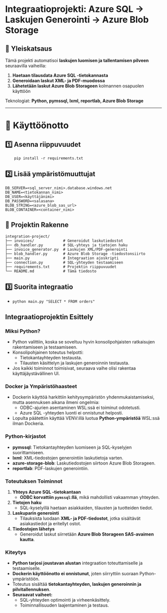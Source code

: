 # **Integraatioprojekti: Azure SQL → Laskujen Generointi → Azure Blob Storage**

## **📌 Yleiskatsaus**
Tämä projekti automatisoi **laskujen luomisen ja tallentamisen pilveen** seuraavilla vaiheilla:
1. **Haetaan tilausdata Azure SQL -tietokannasta**  
2. **Generoidaan laskut XML- ja PDF-muodossa**  
3. **Lähetetään laskut Azure Blob Storageen** kolmannen osapuolen käyttöön  

Teknologiat: **Python, pymssql, lxml, reportlab, Azure Blob Storage**

---

# 🚀 Käyttöönotto

## 1️⃣ Asenna riippuvuudet

        pip install -r requirements.txt

## 2️⃣ Lisää ympäristömuuttujat
```
DB_SERVER=<sql_server_nimi>.database.windows.net
DB_NAME=<tietokannan_nimi>
DB_USER=<käyttäjänimi>
DB_PASSWORD=<salasana>
BLOB_STRING=<azure_blob_sas_url>
BLOB_CONTAINER=<container_nimi>
```

## **📂 Projektin Rakenne**
```plaintext
integration-project/
├── invoices/             # Generoidut laskutiedostot
├── db_handler.py         # SQL-yhteys ja tietojen haku
├── invoice_generator.py  # Laskujen XML/PDF-generointi
├── blob_handler.py       # Azure Blob Storage -tiedostonsiirto
├── main.py               # Integraation ajoskripti
├── connection.py         # SQL-yhteyden testaamiseen
├── requirements.txt      # Projektin riippuvuudet
└── README.md             # Tämä tiedosto
```

## 3️⃣ Suorita integraatio

- ```python main.py "SELECT * FROM orders"```

## **Integraatioprojektin Esittely**

### **Miksi Python?**
- Python valittiin, koska se soveltuu hyvin konsolipohjaisten ratkaisujen rakentamiseen ja testaamiseen.
- Konsolipohjainen toteutus helpotti:
  - Tietokantayhteyden testausta.
  - Tilausten käsittelyn ja laskujen generoinnin testausta.
- Jos kaikki toiminnot toimisivat, seuraava vaihe olisi rakentaa käyttäjäystävällinen UI.

### **Docker ja Ympäristöhaasteet**
- Dockerin käyttöä harkittiin kehitysympäristön yhdenmukaistamiseksi, mutta asennuksen aikana ilmeni ongelmia:
  - ODBC-ajurien asentaminen WSL:ssä ei toiminut odotetusti.
  - Azure SQL -yhteyden luonti ei onnistunut helposti.
- Lopulta päätettiin käyttää VENV:illä luotua **Python-ympäristöä** WSL:ssä ilman Dockeria.

### **Python-kirjastot**
- **pymssql**: Tietokantayhteyden luomiseen ja SQL-kyselyjen suorittamiseen.  
- **lxml**: XML-tiedostojen generointiin laskutietoja varten.  
- **azure-storage-blob**: Laskutiedostojen siirtoon Azure Blob Storageen.  
- **reportlab**: PDF-laskujen generointiin.

### **Toteutuksen Toiminnot**
1. **Yhteys Azure SQL -tietokantaan**  
   - **ODBC korvattiin `pymssql`:llä**, mikä mahdollisti vakaamman yhteyden.  
2. **Tietojen haku**  
   - SQL-kyselyillä haetaan asiakkaiden, tilausten ja tuotteiden tiedot.  
3. **Laskuparin generointi**  
   - Tilauksista luodaan **XML- ja PDF-tiedostot**, jotka sisältävät asiakastiedot ja eritellyt ostot.  
4. **Tiedostojen lähetys**  
   - Generoidut laskut siirretään **Azure Blob Storageen SAS-avaimen kautta**.

### **Kiteytys**
- **Python tarjosi joustavan alustan** integraation toteuttamiselle ja testaamiselle.  
- **Dockerin käyttöönotto ei onnistunut**, joten siirryttiin suoraan Python-ympäristöön.  
- Toteutus sisältää **tietokantayhteyden, laskujen generoinnin ja pilvitallennuksen**.  
- **Seuraavat vaiheet:**  
  - SQL-yhteyden optimointi ja virheenkäsittely.  
  - Toiminnallisuuden laajentaminen ja testaus.  
